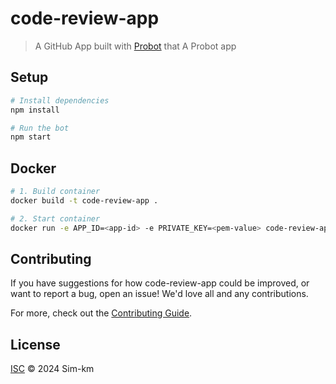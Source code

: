 # code-review-app

> A GitHub App built with [Probot](https://github.com/probot/probot) that A Probot app

## Setup

```sh
# Install dependencies
npm install

# Run the bot
npm start
```

## Docker

```sh
# 1. Build container
docker build -t code-review-app .

# 2. Start container
docker run -e APP_ID=<app-id> -e PRIVATE_KEY=<pem-value> code-review-app
```

## Contributing

If you have suggestions for how code-review-app could be improved, or want to report a bug, open an issue! We'd love all and any contributions.

For more, check out the [Contributing Guide](CONTRIBUTING.md).

## License

[ISC](LICENSE) © 2024 Sim-km
